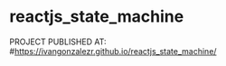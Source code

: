 # reactjs_state_machine

PROJECT PUBLISHED AT:
#https://ivangonzalezr.github.io/reactjs_state_machine/
